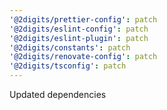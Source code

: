 ```yaml
---
'@2digits/prettier-config': patch
'@2digits/eslint-config': patch
'@2digits/eslint-plugin': patch
'@2digits/constants': patch
'@2digits/renovate-config': patch
'@2digits/tsconfig': patch
---
```


Updated dependencies
